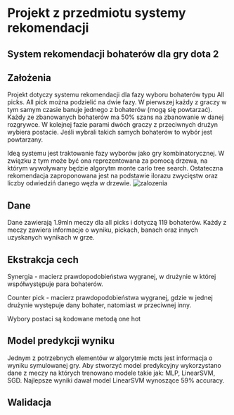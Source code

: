 # Projekt z przedmiotu systemy rekomendacji
## System rekomendacji bohaterów dla gry dota 2

## Założenia
Projekt dotyczy systemu rekomendacji dla fazy wyboru bohaterów typu All picks. 
All pick można podzielić na dwie fazy. W pierwszej każdy z graczy w tym samym czasie banuje jednego z bohaterów (mogą się powtarzać).
Każdy ze zbanowanych bohaterów ma 50% szans na zbanowanie w danej rozgrywce. 
W kolejnej fazie parami dwóch graczy z przeciwnych drużyn wybiera postacie. Jeśli wybrali takich samych bohaterów to wybór jest powtarzany. 

Ideą systemu jest traktowanie fazy wyborów jako gry kombinatorycznej. W związku z tym może być ona reprezentowana za pomocą drzewa, na którym wywoływany będzie algorytm monte carlo tree search. Ostateczna rekomendacja zaproponowana jest na podstawie ilorazu zwycięstw oraz liczby odwiedziń danego węzła w drzewie.
![zalozenia](https://github.com/roudie/dota_mcts/blob/master/plots/system.PNG)
## Dane
Dane zawierają 1.9mln meczy dla all picks i dotyczą 119 bohaterów.
Każdy z meczy zawiera informacje o wyniku, pickach, banach oraz innych uzyskanych wynikach w grze.

## Ekstrakcja cech 
Synergia - macierz prawdopodobieństwa wygranej, w drużynie w której współwystępuje para bohaterów.

Counter pick - macierz prawdopodobieństwa wygranej, gdzie w jednej drużynie występuje dany bohater, natomiast w przeciwnej inny.

Wybory postaci są kodowane metodą one hot

## Model predykcji wyniku
Jednym z potrzebnych elementów w algorytmie mcts jest informacja o wyniku symulowanej gry. Aby stworzyć model predykcyjny wykorzystano dane z meczy na których trenowano modele takie jak: MLP, LinearSVM, SGD. Najlepsze wyniki dawał model LinearSVM wynoszące 59% accuracy.

## Walidacja

